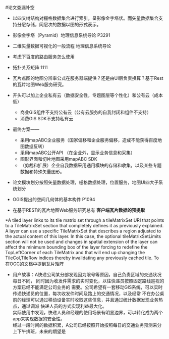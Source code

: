 #论文查漏补空
* 以四叉树结构对栅格数据集合进行索引，呈影像金字塔状。而矢量数据集合支持分层存储，同层次的数据以图的形式表示。
* 影像金字塔（Pyramid）地理信息系统导论 P3291
* 二维矢量数据可视化的一般流程 地理信息系统导论
* 考虑下百度的路由服务怎么使用
* 拓扑关系矩阵 1111
* 瓦片点图的地图分辨率公式在服务器端提供？还是由UI层负责换算？基于Rest的瓦片地图Web服务研究。

* 开头可以加上企业私有云（数据安全性，专题图层等个性化）和公有云（成本低）  
  * 商业GIS组件不支持公有云（公有云服务的自我封闭和组件不支持）
  * 消费GIS SDK不支持私有云


* 最终方案——
  * 采用mapABC企业服务（国家偏移和企业服务偏移，造成不能获得百度地图数据反转）
  * 采用mapABC公开API （在企业外，显示业务信息和采集）
  * 图形界面和切片地图采用mapABC SDK
  * （剪裁和扩展）企业自我数据采用通用模块的存储和收集，以及某些专题数据和特殊矢量图形。


* 论文模块划分按照矢量数据处理，栅格数据处理，位置服务，地图UI四大子系统划分

* OGIS提出的空间几何体的基本构件 P1094

* 在基于REST的瓦片地图Web服务研究总有 **客户端瓦片数据的预提取**

*A tiled layer links to its tile matrix set through a tileMatrixSet URI that points to a TileMatrixSet section that completely defines it as previously explained. A layer can use a specific TileMatrixSet that describes a region adjusted to the actual content of this layer. In this case, the optional tileMatrixSetLimits section will not be used and changes in spatial extension of the layer can affect the minimum bounding box of the layer forcing to redefine the TopLeftCorner of each TileMatrix and that will end up changing the TileCol,TileRow indices thereby invalidating any previously cached tile. To
在OGC的文档中提到瓦片矩阵

* 用户故事：A快递公司某分部发现因为限号等原因，自己负责区域的交通状况每日不同，
同时因为收发件需求的实时变化，以往快递员按照固定路线巡视的方案已经不能满足公司业务的
需要。公司希望有一套移动GIS系统，可以实时传递快递员的位置，每次收发件时间及路上的交通情况，以及经常
不在办公桌前的经理可以通过移动设备实时收取这些信息，并且通过统计数据发现业务热点，通过调派
快递人员的方式实现利益最大化。  
实际使用中发现，快递人员和经理的使用场景有明显边界，可以转化成为两个app来实现数据的安全性。  
经过一段时间的数据积累，A公司已经按照开始按照每日的交通业务预测来分上下午排班，未来的期望是
